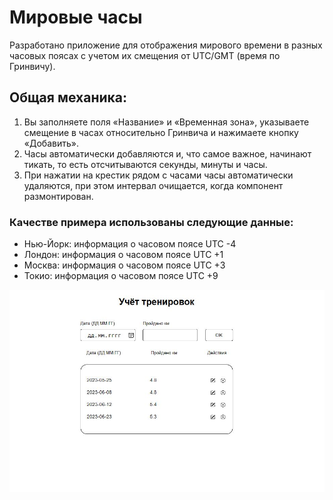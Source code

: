 # Мировые часы

Разработано приложение для отображения мирового времени в разных часовых поясах с учетом их смещения от UTC/GMT (время по Гринвичу).

## Общая механика:

1. Вы заполняете поля «Название» и «Временная зона», указываете смещение в часах относительно Гринвича и нажимаете кнопку «Добавить».
2. Часы автоматически добавляются и, что самое важное, начинают тикать, то есть отсчитываются секунды, минуты и часы.
3. При нажатии на крестик рядом с часами часы автоматически удаляются, при этом интервал очищается, когда компонент размонтирован.

### Качестве примера использованы следующие данные:
-   Нью-Йорк: информация о часовом поясе UTC -4
-   Лондон: информация о часовом поясе UTC +1
-   Москва: информация о часовом поясе UTC +3
-   Токио: информация о часовом поясе UTC +9

<img width="900" alt="hex2rgb-screenshot-2" src="https://github.com/Mali-zi/steps/blob/master/img/steps-screenshot.JPG">

